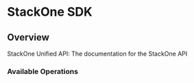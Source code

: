# StackOne SDK

## Overview

StackOne Unified API: The documentation for the StackOne API

### Available Operations

